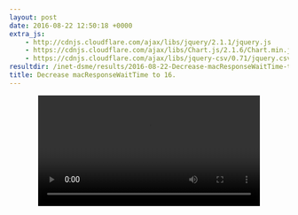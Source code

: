 ```yaml
---
layout: post
date: 2016-08-22 12:50:18 +0000
extra_js: 
    - http://cdnjs.cloudflare.com/ajax/libs/jquery/2.1.1/jquery.js
    - https://cdnjs.cloudflare.com/ajax/libs/Chart.js/2.1.6/Chart.min.js
    - https://cdnjs.cloudflare.com/ajax/libs/jquery-csv/0.71/jquery.csv-0.71.min.js
resultdir: /inet-dsme/results/2016-08-22-Decrease-macResponseWaitTime-to-16-49ef176
title: Decrease macResponseWaitTime to 16.
---
```

<canvas id="chartDSME" width="800" height="200"></canvas>
<canvas id="chartCSMA" width="800" height="200"></canvas>
<script>
$(document).ready(function () {
    $.ajax({
        type: "GET",
        url: "{{page.resultdir}}/per_host.csv",
        dataType: "text",
        success: function (data) { processData(data); }
        });

    function processData(content) {
        data = $.csv.toObjects(content);

        colors = {};
        colors['DSME'] = "rgba(18,74,83,1)";
        colors['CSMA'] = "rgba(104,125,45,1)";

        ['DSME','CSMA'].forEach(function(type) {
            labels = [];
            prrs = [];
            for (var i = 0, len = data.length; i < len; i++) {
                labels.push(data[i]['address']);
                prr = parseFloat(data[i][type+'-2.25-0.0-received'])/(parseFloat(data[i][type+'-2.25-0.0-lost'])+parseFloat(data[i][type+'-2.25-0.0-received']));
                prrs.push(prr);
            }

            var ctx = document.getElementById("chart"+type);
            var myChart = new Chart(ctx, {
                type: 'bar',
                data: {
                    labels: labels,
                    datasets: [{
                        label: 'PRR '+type,
                        data: prrs,
                        backgroundColor: colors[type]
                    }]
                },
                options: {
                    scales: {
                        yAxes: [{
                            ticks: {
                               suggestedMin: 0.8 
                            },
                        }]
                    }
                }
            });
        });
    }

});
</script>

<div style="text-align:center">
<video width="400" controls>
<source src="{{page.resultdir}}/gts_allocation.mp4" type="video/mp4" />
</video>
</div>
